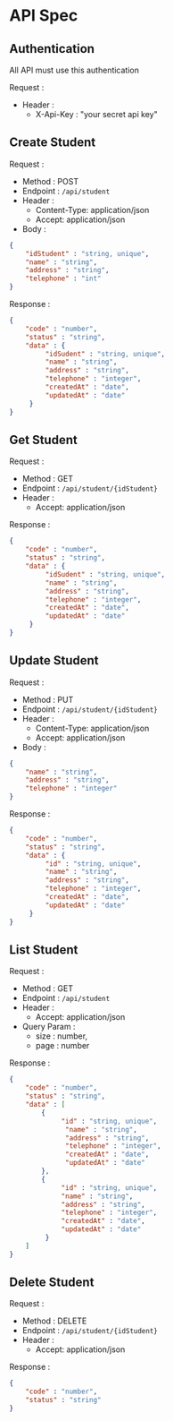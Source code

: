 # API Spec

## Authentication

All API must use this authentication

Request :
- Header :
    - X-Api-Key : "your secret api key"

## Create Student

Request :
- Method : POST
- Endpoint : `/api/student`
- Header :
    - Content-Type: application/json
    - Accept: application/json
- Body :

```json 
{
    "idStudent" : "string, unique",
    "name" : "string",
    "address" : "string",
    "telephone" : "int"
}
```

Response :

```json 
{
    "code" : "number",
    "status" : "string",
    "data" : {
         "idSudent" : "string, unique",
         "name" : "string",
         "address" : "string",
         "telephone" : "integer",
         "createdAt" : "date",
         "updatedAt" : "date"
     }
}
```

## Get Student

Request :
- Method : GET
- Endpoint : `/api/student/{idStudent}`
- Header :
    - Accept: application/json

Response :

```json 
{
    "code" : "number",
    "status" : "string",
    "data" : {
         "idSudent" : "string, unique",
         "name" : "string",
         "address" : "string",
         "telephone" : "integer",
         "createdAt" : "date",
         "updatedAt" : "date"
     }
}
```

## Update Student

Request :
- Method : PUT
- Endpoint : `/api/student/{idStudent}`
- Header :
    - Content-Type: application/json
    - Accept: application/json
- Body :

```json 
{
    "name" : "string",
    "address" : "string",
    "telephone" : "integer"
}
```

Response :

```json 
{
    "code" : "number",
    "status" : "string",
    "data" : {
         "id" : "string, unique",
         "name" : "string",
         "address" : "string",
         "telephone" : "integer",
         "createdAt" : "date",
         "updatedAt" : "date"
     }
}
```

## List Student

Request :
- Method : GET
- Endpoint : `/api/student`
- Header :
    - Accept: application/json
- Query Param :
    - size : number,
    - page : number

Response :

```json 
{
    "code" : "number",
    "status" : "string",
    "data" : [
        {
             "id" : "string, unique",
              "name" : "string",
              "address" : "string",
              "telephone" : "integer",
              "createdAt" : "date",
              "updatedAt" : "date"
        },
        {
             "id" : "string, unique",
             "name" : "string",
             "address" : "string",
             "telephone" : "integer",
             "createdAt" : "date",
             "updatedAt" : "date"
         }
    ]
}
```

## Delete Student

Request :
- Method : DELETE
- Endpoint : `/api/student/{idStudent}`
- Header :
    - Accept: application/json

Response :

```json 
{
    "code" : "number",
    "status" : "string"
}
```

